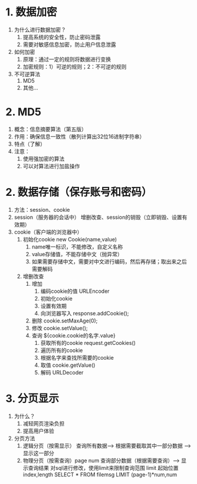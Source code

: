 # 1. 数据加密
1. 为什么进行数据加密？
	1. 提高系统的安全性，防止密码泄露
	2. 需要对敏感信息加密，防止用户信息泄露
2. 如何加密
	1. 原理：通过一定的规则将数据进行变换
	2. 加密规则：1）可逆的规则；2：不可逆的规则
3. 不可逆算法
	1. MD5
	2. 其他...
# 2. MD5
1. 概念：信息摘要算法（第五版）
2. 作用：确保信息一致性（散列计算出32位16进制字符串）
3. 特点（了解）
4. 注意：
	1. 使用强加密的算法
	2. 可以对算法进行加盐操作
# 2. 数据存储（保存账号和密码）
1. 方法：session、cookie
2. session（服务器的会话中）
	增删改查、session的销毁（立即销毁、设置有效期）
3. cookie（客户端的浏览器中）
	1. 初始化cookie
		new Cookie(name,value)
		1. name唯一标识，不能修改，自定义名称
		2. value存储值，不能存储中文（抛异常）
		3. 如果需要存储中文，需要对中文进行编码，然后再存储；取出来之后需要解码
	2. 增删改查
		1. 增加
			1. 编码cookie的值 URLEncoder
			2. 初始化cookie
			3. 设置有效期
			4. 向浏览器写入 response.addCookie();
		2. 删除 cookie.setMaxAge(0);
		3. 修改 cookie.setValue();
		4. 查询 ${cookie.cookie的名字.value}
			1. 获取所有的cookie  request.getCookies()
			2. 遍历所有的cookie
			3. 根据名字来查找所需要的cookie
			4. 取值 cookie.getValue()
			5. 解码 URLDecoder
# 3. 分页显示
1. 为什么？
	1. 减轻网页渲染负担
	2. 提高用户体验
2. 分页方法
	1. 逻辑分页（按需显示）
		查询所有数据--> 根据需要截取其中一部分数据 -->显示这一部分
	2. 物理分页（按需查询）page num
		查询部分数据（根据需要查询）--> 显示查询结果
		对sql进行修改，使用limit来限制查询范围
		limit 起始位置index,length
		SELECT * FROM filemsg LIMIT (page-1)*num,num